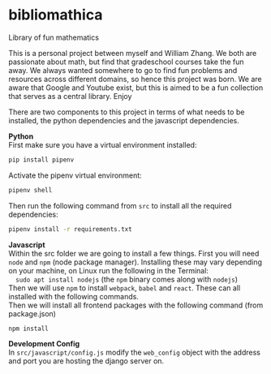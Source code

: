 # bibliomathica
Library of fun mathematics

This is a personal project between myself and William Zhang. We both are passionate about math, but find that gradeschool courses take the fun away. We always wanted somewhere to go to find fun problems and resources across different domains, so hence this project was born. We are aware that Google and Youtube exist, but this is aimed to be a fun collection that serves as a central library. Enjoy

There are two components to this project in terms of what needs to be installed, the python dependencies and the javascript dependencies.

**Python**<br>
First make sure you have a virtual environment installed:
```sh
pip install pipenv
```
Activate the pipenv virtual environment:
```sh
pipenv shell
```
Then run the following command from `src` to install all the required dependencies:
```sh
pipenv install -r requirements.txt
```
**Javascript**<br>
Within the src folder we are going to install a few things. First you will need `node` and `npm` (node package manager). Installing these may vary depending on your machine, on Linux run the following in the Terminal:<br>
&emsp;`sudo apt install nodejs` (the `npm` binary comes along with `nodejs`)<br>Then we will use `npm` to install `webpack`, `babel` and `react`. These can all installed with the following commands.<br>
Then we will install all frontend packages with the following command (from package.json)
```sh
npm install
```

**Development Config**<br>
In `src/javascript/config.js` modify the `web_config` object with the address and port you are hosting the django server on.

